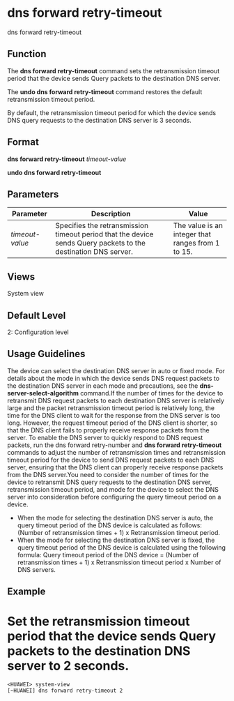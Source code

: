 dns forward retry-timeout
=========================

dns forward retry-timeout

Function
--------



The **dns forward retry-timeout** command sets the retransmission timeout period that the device sends Query packets to the destination DNS server.

The **undo dns forward retry-timeout** command restores the default retransmission timeout period.



By default, the retransmission timeout period for which the device sends DNS query requests to the destination DNS server is 3 seconds.


Format
------

**dns forward retry-timeout** *timeout-value*

**undo dns forward retry-timeout**


Parameters
----------

| Parameter | Description | Value |
| --- | --- | --- |
| *timeout-value* | Specifies the retransmission timeout period that the device sends Query packets to the destination DNS server. | The value is an integer that ranges from 1 to 15. |



Views
-----

System view


Default Level
-------------

2: Configuration level


Usage Guidelines
----------------

The device can select the destination DNS server in auto or fixed mode. For details about the mode in which the device sends DNS request packets to the destination DNS server in each mode and precautions, see the **dns-server-select-algorithm** command.If the number of times for the device to retransmit DNS request packets to each destination DNS server is relatively large and the packet retransmission timeout period is relatively long, the time for the DNS client to wait for the response from the DNS server is too long. However, the request timeout period of the DNS client is shorter, so that the DNS client fails to properly receive response packets from the server. To enable the DNS server to quickly respond to DNS request packets, run the dns forward retry-number and **dns forward retry-timeout** commands to adjust the number of retransmission times and retransmission timeout period for the device to send DNS request packets to each DNS server, ensuring that the DNS client can properly receive response packets from the DNS server.You need to consider the number of times for the device to retransmit DNS query requests to the destination DNS server, retransmission timeout period, and mode for the device to select the DNS server into consideration before configuring the query timeout period on a device.

* When the mode for selecting the destination DNS server is auto, the query timeout period of the DNS device is calculated as follows: (Number of retransmission times + 1) x Retransmission timeout period.
* When the mode for selecting the destination DNS server is fixed, the query timeout period of the DNS device is calculated using the following formula: Query timeout period of the DNS device = (Number of retransmission times + 1) x Retransmission timeout period x Number of DNS servers.

Example
-------

# Set the retransmission timeout period that the device sends Query packets to the destination DNS server to 2 seconds.
```
<HUAWEI> system-view
[~HUAWEI] dns forward retry-timeout 2

```